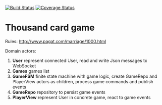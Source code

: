 [![Build Status](https://travis-ci.org/MarcinBurczak/thousand.svg?branch=master)](https://travis-ci.org/MarcinBurczak/thousand)
[![Coverage Status](https://coveralls.io/repos/MarcinBurczak/thousand/badge.png)](https://coveralls.io/r/MarcinBurczak/thousand)

Thousand card game
=====================================
Rules:
http://www.pagat.com/marriage/1000.html

Domain actors:
1. **User** represent connected User, read and write Json messages to WebSocket
2. **Games** games list
3. **GameFSM** finite state machine with game logic, create GameRepo and PlayerView actors as children, process game commands and publish events
4. **GameRepo** repository to persist game events
5. **PlayerView** represent User in concrete game, react to game events
